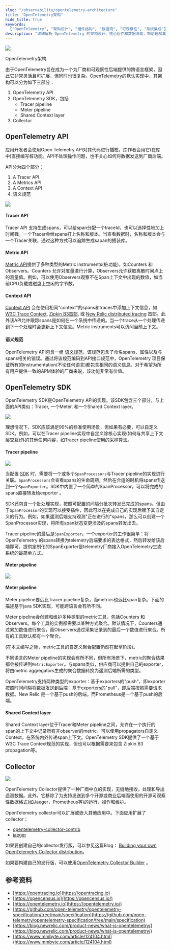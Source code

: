 ```yaml
---
slug: "/observability/opentelemetry-architecture"
title: "OpenTelemetry架构"
hide_title: true
keywords:
  ["OpenTelemetry", "架构设计", "组件结构", "数据流", "可观察性", "系统集成"]
description: "详细解析 OpenTelemetry 的架构设计、核心组件和数据流向，帮助理解其如何实现分布式系统的全方位监控"
---
```




![](/attachments/8fbc65f937aaac8c9b6947faa89a6964.png)

OpenTelemetry架构

由于OpenTelemetry旨在成为一个为厂商和可观察性后端提供的跨语言框架，因此它非常灵活且可扩展，但同时也很复杂。OpenTelemetry的默认实现中，其架构可以分为如下三部分：

1.  OpenTelemetry API
2.  OpenTelemetry SDK，包括
    *   Tracer pipeline
    *   Meter pipeline
    *   Shared Context layer
3.  Collector

## OpenTelemetry API

应用开发者会使用Open Telemetry API对其代码进行插桩，库作者会用它(在库中)直接编写桩功能。API不处理操作问题，也不关心如何将数据发送到厂商后端。

API分为四个部分：

1.  A Tracer API
2.  A Metrics API
3.  A Context API
4.  语义规范

![](/attachments/8e12b523e73fe3bbf64bd124447914a2.png)

#### Tracer API

Tracer API 支持生成spans，可以给span分配一个traceId，也可以选择性地加上时间戳。一个Tracer会给spans打上名称和版本。当查看数据时，名称和版本会与一个Tracer关联，通过这种方式可以追踪生成sapan的插装库。

#### Metric API

[Metric API](https://github.com/open-telemetry/opentelemetry-specification/blob/master/specification/metrics/api.md)提供了多种类型的Metric instruments(桩功能)，如Counters 和Observers。Counters 允许对度量进行计算，Observers允许获取离散时间点上的测量值。例如，可以使用Observers观察不在Span上下文中出现的数值，如当前CPU负载或磁盘上空闲的字节数。

#### Context API

[Context API](https://github.com/open-telemetry/opentelemetry-specification/blob/master/specification/context/context.md) 会在使用相同"context"的spans和traces中添加上下文信息，如[W3C Trace Context](https://www.w3.org/TR/trace-context/), [Zipkin B3首部](https://github.com/openzipkin/b3-propagation), 或 [New Relic distributed tracing](https://docs.newrelic.com/docs/understand-dependencies/distributed-tracing/get-started/introduction-distributed-tracing) 首部。此外该API允许跟踪spans是如何在一个系统中传递的。当一个trace从一个处理传递到下一个处理时会更新上下文信息。Metric instruments可以访问当前上下文。

#### 语义规范

OpenTelemetry API包含一组 [语义规范](https://github.com/open-telemetry/opentelemetry-specification/blob/master/specification/overview.md#semantic-conventions.md)，该规范包含了命名spans、属性以及与spans相关的错误。通过将该规范编码到API接口规范中，OpenTelemetry 项目保证所有的instrumentation(不论任何语言)都包含相同的语义信息。对于希望为所有用户提供一致的APM体验的厂商来说，该功能非常有价值。

## OpenTelemetry SDK

OpenTelemetry SDK是OpenTelemetry API的实现。该SDK包含三个部分，与上面的API类似：Tracer, 一个Meter, 和一个Shared Context layer。

![](/attachments/818425378eacd931058c1f478dba1eaa.png)

理想情况下，SDK应该满足99%的标准使用场景，但如果有必要，可以自定义SDK。例如，可以在Tracer pipeline实现中自定义除核心实现(如何与共享上下文层交互)外的其他任何内容，如Tracer pipeline使用的采样算法。

#### Tracer pipeline

![](/attachments/81f6a02f7a8c33537a3ab66d261f5a94.png)

当配置 [SDK](https://github.com/open-telemetry/opentelemetry-specification/blob/master/specification/trace/sdk.md) 时，需要将一个或多个`SpanProcessors`与Tracer pipeline的实现进行关联。`SpanProcessors`会查看spans的生命周期，然后在合适的时机将spans传送到一个`SpanExporter`。SDK中内置了一个简单的SpanProcessor，可以将完成的spans直接转发给exporter 。

SDK还包含一个批处理实现，按照可配置的间隔分批次转发已完成的spans。但由于`SpanProcessor`的实现可以接受插件，因此可以在完成自己的实现后赋予其自定义的行为。例如，如果遥测后端支持观测"正在进行的"spans，那么可以创建一个SpanProcessor实现，将所有span状态变更涉及的spans转发出去。

Tracer pipeline的最后是`SpanExporter`。一个exporter的工作很简单：将OpenTelemetry 的spans转换为telemetry后端要求的表达格式，然后转发给该后端即可。提供定制化的SpanExporter是telemetry厂商接入OpenTelemetry生态系统的最简单方式。

#### Meter pipeline

![](/attachments/59024b803d337f4235e1d61762999c7e.png)

#### Meter pipeline

Meter pipeline要远比Tracer pipeline复杂，而metrics也远比span复杂。下面的描述基于java SDK实现，可能跨语言会有所不同。

Meter pipeline会创建和维护多种类型的metric工具，包括Counters 和Observers。每个工具的实例都需要以某种方式聚合。默认情况下，Counters通过累加数值进行聚合，而Observers通过采集记录到的最后一个数值进行聚合。所有的工具默认都有一个聚合。

(在本文编写之际，metric工具的自定义聚合配置仍然在起草阶段)。

不同语言的Meter pipeline的实现会有所不同，但所有场景下，metric的聚合结果都会被传递到`MetricExporter`。与spans类似，供应商可以提供自己的exporter，将由metric aggregators生成的聚合数据转换为遥测后端所需的类型。

OpenTelemetry支持两种类型的exporter：基于exporters的"push"，即exporter按照时间间隔将数据发送到后端；基于exporters的"pull"，即后端按照需要请求数据。New Relic 是一个基于push的后端，而Prometheus是一个基于push的后端。

#### Shared Context layer

Shared Context layer位于Tracer和Meter pipeline之间，允许在一个执行的span的上下文中记录所有非observer的metric。可以使用propagators自定义Context，在系统内外传递span上下文。OpenTelemetry SDK提供了一个基于W3C Trace Context规范的实现，但也可以根据需要来包含 Zipkin B3 propagation等。

## Collector

![](/attachments/caddd853eb0ab7b314ac8d45c1039dbc.png)

OpenTelemetry Collector提供了一种厂商中立的实现，无缝地接收，处理和导出遥测数据。此外，它移除了为支持发送到多个开源或商业后端而使用的开源可观察性数据格式(如Jaeger，Prometheus等)的运行，操作和维护。

OpenTelemetry collector可以扩展或嵌入其他应用中。下面应用扩展了collector：

*   [opentelemetry-collector-contrib](https://github.com/open-telemetry/opentelemetry-collector-contrib)
*   [jaeger](https://github.com/jaegertracing/jaeger/tree/master/cmd/opentelemetry)

如果要创建自己的collector发行版，可以参见这篇Blog： [Building your own OpenTelemetry Collector distribution](https://medium.com/p/42337e994b63)。

如果要构建自己的发行版，可以使用[OpenTelemetry Collector Builder](https://github.com/observatorium/opentelemetry-collector-builder) 。

## 参考资料

*   [https://opentracing.io](https://opentracing.io)
*   [https://opencensus.io](https://opencensus.io/)
*   [https://opentelemetry.io](https://opentelemetry.io/)
*   [https://github.com/open-telemetry/opentelemetry-specification/tree/main/specification](https://github.com/open-telemetry/opentelemetry-specification/tree/main/specification)
*   [https://blog.newrelic.com/product-news/what-is-opentelemetry/](https://blog.newrelic.com/product-news/what-is-opentelemetry/)
*   [https://www.mmbyte.com/article/124104.html](https://www.mmbyte.com/article/124104.html)


  

